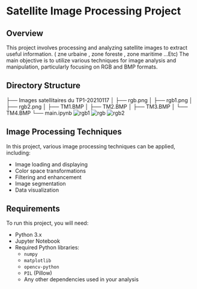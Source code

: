 # Satellite Image Processing Project

## Overview

This project involves processing and analyzing satellite images to extract useful information. ( zne urbaine , zone foreste , zone maritime ...Etc) The main objective is to utilize various techniques for image analysis and manipulation, particularly focusing on RGB and BMP formats.

## Directory Structure

 ├── Images satellitaires du TP1-20210117 │ ├── rgb.png │ ├── rgb1.png │ ├── rgb2.png │ ├── TM1.BMP │ ├── TM2.BMP │ ├── TM3.BMP │ └── TM4.BMP └── main.ipynb
![rgb1](https://github.com/user-attachments/assets/bcc7bfc1-38bf-4844-a2aa-c0a971b564df)
![rgb](https://github.com/user-attachments/assets/c50a9d89-fca1-4a46-a9c9-fe9cb0256967)
![rgb2](https://github.com/user-attachments/assets/58c32ccd-60c8-442f-963d-5db1b997b3bd)

## Image Processing Techniques
In this project, various image processing techniques can be applied, including:

- Image loading and displaying
- Color space transformations
- Filtering and enhancement
- Image segmentation
- Data visualization

## Requirements

To run this project, you will need:

- Python 3.x
- Jupyter Notebook
- Required Python libraries:
  - `numpy`
  - `matplotlib`
  - `opencv-python`
  - `PIL` (Pillow)
  - Any other dependencies used in your analysis


